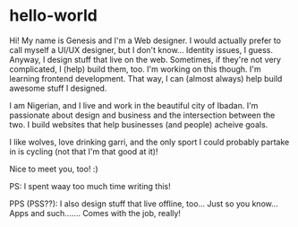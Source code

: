 # hello-world

Hi! My name is Genesis and I'm a Web designer. I would actually prefer to call myself a UI/UX designer, but I don't know... Identity issues, I guess. Anyway, I design stuff that live on the web. Sometimes, if they're not very complicated, I (help) build them, too. I'm working on this though. I'm learning frontend development. That way, I can (almost always) help build awesome stuff I designed.

I am Nigerian, and I live and work in the beautiful city of Ibadan. I'm passionate about design and business and the intersection between the two. I build websites that help businesses (and people) acheive goals.

I like wolves, love drinking garri, and the only sport I could probably partake in is cycling (not that I'm that good at it)!

Nice to meet you, too! :)

PS: I spent waay too much time writing this!

PPS (PSS??): I also design stuff that live offline, too... Just so you know... Apps and such....... Comes with the job, really!
